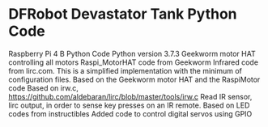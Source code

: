 # DFRobot Devastator Tank Python Code
Raspberry Pi 4 B Python Code
Python version 3.7.3
Geekworm motor HAT controlling all motors
Raspi_MotorHAT code from Geekworm
Infrared code from lirc.com. This is a simplified implementation with the minimum of configuration files.
Based on the Geekworm motor HAT and the RaspiMotor code
Based on irw.c, https://github.com/aldebaran/lirc/blob/master/tools/irw.c
Read IR sensor, lirc output, in order to sense key presses on an IR remote.
Based on LED codes from instructibles
Added code to control digital servos using GPIO


